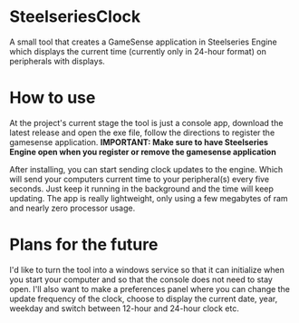 # SteelseriesClock
A small tool that creates a GameSense application in Steelseries Engine which displays the current time (currently only in 24-hour format) on peripherals with displays.

# How to use
At the project's current stage the tool is just a console app, download the latest release and open the exe file, follow the directions to register the gamesense application. <b>IMPORTANT: Make sure to have Steelseries Engine open when you register or remove the gamesense application</b>

After installing, you can start sending clock updates to the engine. Which will send your computers current time to your peripheral(s) every five seconds. Just keep it running in the background and the time will keep updating. The app is really lightweight, only using a few megabytes of ram and nearly zero processor usage.

# Plans for the future
I'd like to turn the tool into a windows service so that it can initialize when you start your computer and so that the console does not need to stay open. I'll also want to make a preferences panel where you can change the update frequency of the clock, choose to display the current date, year, weekday and switch between 12-hour and 24-hour clock etc.
